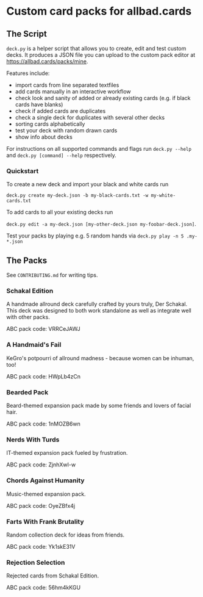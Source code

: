 # Custom card packs for allbad.cards

## The Script
`deck.py` is a helper script that allows you to create, edit and test custom decks. It produces a JSON file you can upload to the custom pack editor at https://allbad.cards/packs/mine.

Features include:

- import cards from line separated textfiles
- add cards manually in an interactive workflow
- check look and sanity of added or already existing cards (e.g. if black cards have blanks)
- check if added cards are duplicates
- check a single deck for duplicates with several other decks
- sorting cards alphabetically
- test your deck with random drawn cards
- show info about decks

For instructions on all supported commands and flags run `deck.py --help` and `deck.py [command] --help` respectively.

### Quickstart

To create a new deck and import your black and white cards run

`deck.py create my-deck.json -b my-black-cards.txt -w my-white-cards.txt`

To add cards to all your existing decks run

`deck.py edit -a my-deck.json [my-other-deck.json my-foobar-deck.json]`.

Test your packs by playing e.g. 5 random hands via `deck.py play -n 5 .my-*.json`

## The Packs
See `CONTRIBUTING.md` for writing tips.

### Schakal Edition
A handmade allround deck carefully crafted by yours truly, Der Schakal.
This deck was designed to both work standalone as well as integrate well with other packs.

ABC pack code: VRRCeJAWJ

### A Handmaid's Fail
KeGro's potpourri of allround madness - because women can be inhuman, too!

ABC pack code: HWpLb4zCn

### Bearded Pack
Beard-themed expansion pack made by some friends and lovers of facial hair.

ABC pack code: 1nMOZB6wn

### Nerds With Turds
IT-themed expansion pack fueled by frustration.

ABC pack code: ZjnhXwI-w

### Chords Against Humanity
Music-themed expansion pack.

ABC pack code: OyeZBfx4j

### Farts With Frank Brutality
Random collection deck for ideas from friends.

ABC pack code: Yk1skE31V

### Rejection Selection
Rejected cards from Schakal Edition.

ABC pack code: 56hm4kKGU
